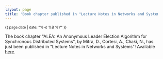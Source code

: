 ```yaml
---
layout: page
title: 'Book chapter published in "Lecture Notes in Networks and Systems"!'
---
```


<small>{{ page.date | date: "%-d %B %Y" }}</small>

The book chapter "ALEA: An Anonymous Leader Election Algorithm for Synchronous Distributed Systems", by Mitra, D., Cortesi, A., Chaki, N., has just been published in "Lecture Notes in Networks and Systems"! Available [here](https://doi.org/10.1007/978-3-030-81523-3_5).
